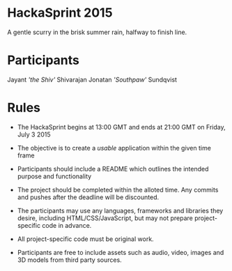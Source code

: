 # HackaSprint 2015
A gentle scurry in the brisk summer rain, halfway to finish line.


Participants
============
Jayant _'the Shiv'_ Shivarajan
Jonatan _'Southpaw'_ Sundqvist


Rules
=====

* The HackaSprint begins at 13:00 GMT and ends at 21:00 GMT on Friday, July 3 2015

* The objective is to create a _usable_ application within the given time frame
* Participants should include a README which outlines the intended purpose and functionality

* The project should be completed within the alloted time. Any commits and pushes after the deadline will be discounted.

* The participants may use any languages, frameworks and libraries they desire, including HTML/CSS/JavaScript, but may not prepare project-specific code in advance.
* All project-specific code must be original work.
* Participants are free to include assets such as audio, video, images and 3D models from third party sources.
